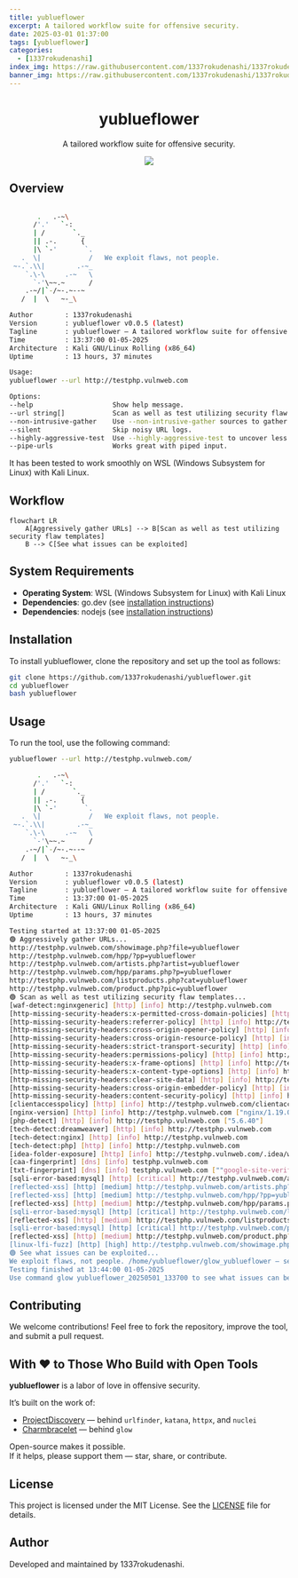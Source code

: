 ```yaml
---
title: yublueflower
excerpt: A tailored workflow suite for offensive security.
date: 2025-03-01 01:37:00
tags: [yublueflower]
categories:
  - [1337rokudenashi]
index_img: https://raw.githubusercontent.com/1337rokudenashi/1337rokudenashi.github.io/main/yublueflower.jpg
banner_img: https://raw.githubusercontent.com/1337rokudenashi/1337rokudenashi.github.io/main/1337yublueflower.jpg
---
```


<h1 align="center">yublueflower</h1>

<p align="center">
  A tailored workflow suite for offensive security.
</p>

<p align="center">
  <img src="https://img.shields.io/badge/Kali-268BEE?style=for-the-badge&logo=kalilinux&logoColor=white">
</p>

## Overview

```bash

       .   .-~\
      /'.'   `-:
      | /       `._
      || .-.      {
      |\ `-'       `.
   .  \|            /   We exploit flaws, not people.
 ~-.`.\\|        .-~_
    `.\-\     .-~   \
      `-'\~~.~      /
    .-~/|`-/~-.~--~
   /  |  \   ~-_\

Author        : 1337rokudenashi
Version       : yublueflower v0.0.5 (latest)
Tagline       : yublueflower — A tailored workflow suite for offensive security.
Time          : 13:37:00 01-05-2025
Architecture  : Kali GNU/Linux Rolling (x86_64)
Uptime        : 13 hours, 37 minutes

Usage:
yublueflower --url http://testphp.vulnweb.com

Options:
--help                    Show help message.
--url string[]            Scan as well as test utilizing security flaw templates.
--non-intrusive-gather    Use --non-intrusive-gather sources to gather URLs (Wayback, AlienVault, Common Crawl).
--silent                  Skip noisy URL logs.
--highly-aggressive-test  Use --highly-aggressive-test to uncover less obvious flaws.
--pipe-urls               Works great with piped input.
```

It has been tested to work smoothly on WSL (Windows Subsystem for Linux) with Kali Linux.

## Workflow

```mermaid
flowchart LR
    A[Aggressively gather URLs] --> B[Scan as well as test utilizing security flaw templates]
    B --> C[See what issues can be exploited]
```

## System Requirements

- **Operating System**: WSL (Windows Subsystem for Linux) with Kali Linux
- **Dependencies**: go.dev (see [installation instructions](https://go.dev/doc/install))
- **Dependencies**: nodejs (see [installation instructions](https://nodejs.org/en/download))

## Installation

To install yublueflower, clone the repository and set up the tool as follows:

```bash
git clone https://github.com/1337rokudenashi/yublueflower.git
cd yublueflower
bash yublueflower
```

## Usage

To run the tool, use the following command:

```bash
yublueflower --url http://testphp.vulnweb.com/
```

```bash
       .   .-~\
      /'.'   `-:
      | /       `._
      || .-.      {
      |\ `-'       `.
   .  \|            /   We exploit flaws, not people.
 ~-.`.\\|        .-~_
    `.\-\     .-~   \
      `-'\~~.~      /
    .-~/|`-/~-.~--~
   /  |  \   ~-_\

Author        : 1337rokudenashi
Version       : yublueflower v0.0.5 (latest)
Tagline       : yublueflower — A tailored workflow suite for offensive security.
Time          : 13:37:00 01-05-2025
Architecture  : Kali GNU/Linux Rolling (x86_64)
Uptime        : 13 hours, 37 minutes

Testing started at 13:37:00 01-05-2025
🟢 Aggressively gather URLs...
http://testphp.vulnweb.com/showimage.php?file=yublueflower
http://testphp.vulnweb.com/hpp/?pp=yublueflower
http://testphp.vulnweb.com/artists.php?artist=yublueflower
http://testphp.vulnweb.com/hpp/params.php?p=yublueflower
http://testphp.vulnweb.com/listproducts.php?cat=yublueflower
http://testphp.vulnweb.com/product.php?pic=yublueflower
🟢 Scan as well as test utilizing security flaw templates...
[waf-detect:nginxgeneric] [http] [info] http://testphp.vulnweb.com
[http-missing-security-headers:x-permitted-cross-domain-policies] [http] [info] http://testphp.vulnweb.com
[http-missing-security-headers:referrer-policy] [http] [info] http://testphp.vulnweb.com
[http-missing-security-headers:cross-origin-opener-policy] [http] [info] http://testphp.vulnweb.com
[http-missing-security-headers:cross-origin-resource-policy] [http] [info] http://testphp.vulnweb.com
[http-missing-security-headers:strict-transport-security] [http] [info] http://testphp.vulnweb.com
[http-missing-security-headers:permissions-policy] [http] [info] http://testphp.vulnweb.com
[http-missing-security-headers:x-frame-options] [http] [info] http://testphp.vulnweb.com
[http-missing-security-headers:x-content-type-options] [http] [info] http://testphp.vulnweb.com
[http-missing-security-headers:clear-site-data] [http] [info] http://testphp.vulnweb.com
[http-missing-security-headers:cross-origin-embedder-policy] [http] [info] http://testphp.vulnweb.com
[http-missing-security-headers:content-security-policy] [http] [info] http://testphp.vulnweb.com
[clientaccesspolicy] [http] [info] http://testphp.vulnweb.com/clientaccesspolicy.xml
[nginx-version] [http] [info] http://testphp.vulnweb.com ["nginx/1.19.0"]
[php-detect] [http] [info] http://testphp.vulnweb.com ["5.6.40"]
[tech-detect:dreamweaver] [http] [info] http://testphp.vulnweb.com
[tech-detect:nginx] [http] [info] http://testphp.vulnweb.com
[tech-detect:php] [http] [info] http://testphp.vulnweb.com
[idea-folder-exposure] [http] [info] http://testphp.vulnweb.com/.idea/workspace.xml
[caa-fingerprint] [dns] [info] testphp.vulnweb.com
[txt-fingerprint] [dns] [info] testphp.vulnweb.com [""google-site-verification:toEctYsulNIxgraKk7H3z58PCyz2IOCc36pIupEPmYQ""]
[sqli-error-based:mysql] [http] [critical] http://testphp.vulnweb.com/artists.php?artist=yublueflower' ["SQL syntax; check the manual that corresponds to your MySQL","check the manual that corresponds to your MySQL server version"] [query:artist] [GET]
[reflected-xss] [http] [medium] http://testphp.vulnweb.com/artists.php?artist=yublueflower'"><62931> [query:artist] [GET]
[reflected-xss] [http] [medium] http://testphp.vulnweb.com/hpp/?pp=yublueflower'"><70001> [query:pp] [GET]
[reflected-xss] [http] [medium] http://testphp.vulnweb.com/hpp/params.php?p=yublueflower'"><57631> [query:p] [GET]
[sqli-error-based:mysql] [http] [critical] http://testphp.vulnweb.com/listproducts.php?cat=yublueflower' ["SQL syntax; check the manual that corresponds to your MySQL","check the manual that corresponds to your MySQL server version"] [query:cat] [GET]
[reflected-xss] [http] [medium] http://testphp.vulnweb.com/listproducts.php?cat=yublueflower'"><55382> [query:cat] [GET]
[sqli-error-based:mysql] [http] [critical] http://testphp.vulnweb.com/product.php?pic=yublueflower' ["SQL syntax; check the manual that corresponds to your MySQL","check the manual that corresponds to your MySQL server version"] [query:pic] [GET]
[reflected-xss] [http] [medium] http://testphp.vulnweb.com/product.php?pic=yublueflower'"><50858> [query:pic] [GET]
[linux-lfi-fuzz] [http] [high] http://testphp.vulnweb.com/showimage.php?file=../../etc/passwd [GET]
🟢 See what issues can be exploited...
We exploit flaws, not people. /home/yublueflower/glow_yublueflower — security issues await.
Testing finished at 13:44:00 01-05-2025
Use command glow yublueflower_20250501_133700 to see what issues can be exploited.
```

## Contributing

We welcome contributions! Feel free to fork the repository, improve the tool, and submit a pull request.

## With ❤️ to Those Who Build with Open Tools

**yublueflower** is a labor of love in offensive security.

It’s built on the work of:

- [ProjectDiscovery](https://github.com/projectdiscovery) — behind `urlfinder`, `katana`, `httpx`, and `nuclei`  
- [Charmbracelet](https://github.com/charmbracelet) — behind `glow`

Open-source makes it possible.  
If it helps, please support them — star, share, or contribute.

## License

This project is licensed under the MIT License. See the [LICENSE](LICENSE) file for details.

## Author

Developed and maintained by 1337rokudenashi.
